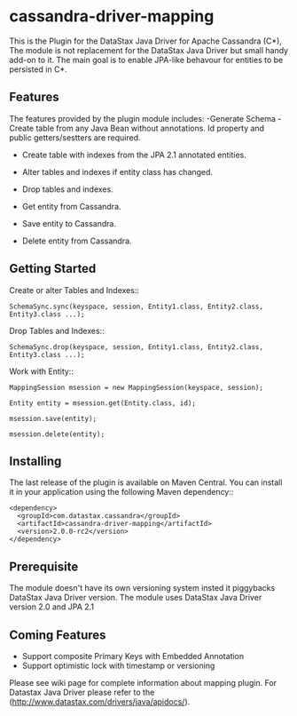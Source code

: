 cassandra-driver-mapping
========================

This is the Plugin for the DataStax Java Driver for Apache Cassandra (C*), 
The module is not replacement for the DataStax Java Driver but small handy add-on to it.
The main goal is to enable JPA-like behavour for entities to be persisted in C*.


Features
--------

The features provided by the plugin module includes:
  -Generate Schema
  	- Create table from any Java Bean without annotations. Id property and public getters/sestters are required.
  - Create table with indexes from the JPA 2.1 annotated entities.
  - Alter tables and indexes if entity class has changed.
  - Drop tables and indexes.

  - Get entity from Cassandra.
  - Save entity to Cassandra.
  - Delete entity from Cassandra.  

Getting Started
---------------

Create or alter Tables and Indexes::
    
    SchemaSync.sync(keyspace, session, Entity1.class, Entity2.class, Entity3.class ...);
	
Drop Tables and Indexes::
    
    SchemaSync.drop(keyspace, session, Entity1.class, Entity2.class, Entity3.class ...);

Work with Entity::
    
    MappingSession msession = new MappingSession(keyspace, session);
    
    Entity entity = msession.get(Entity.class, id);
    
    msession.save(entity);
    
    msession.delete(entity);	


Installing
----------

The last release of the plugin is available on Maven Central. You can install
it in your application using the following Maven dependency::

    <dependency>
      <groupId>com.datastax.cassandra</groupId>
      <artifactId>cassandra-driver-mapping</artifactId>
      <version>2.0.0-rc2</version>
    </dependency>

Prerequisite
------------
The module doesn't have its own versioning system insted it piggybacks DataStax Java Driver version.
The module uses DataStax Java Driver version 2.0 and JPA 2.1

Coming Features
---------------
   - Support composite Primary Keys with Embedded Annotation
   - Support optimistic lock with timestamp or versioning	

Please see wiki page for complete information about mapping plugin.
For Datastax Java Driver please refer to the (http://www.datastax.com/drivers/java/apidocs/).

